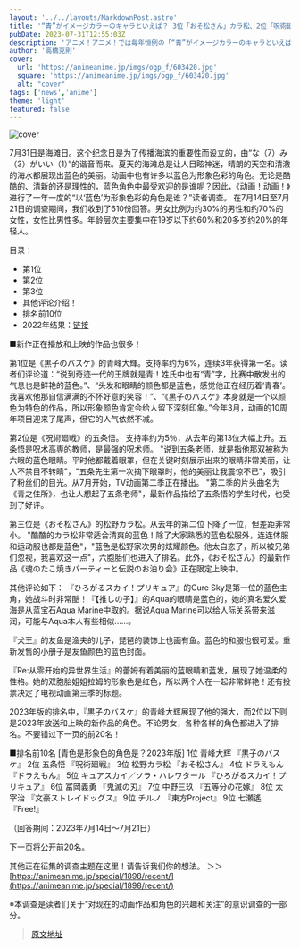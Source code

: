 ```yaml
---
layout: '../../layouts/MarkdownPost.astro'
title: '“青”がイメージカラーのキャラといえば？ 3位「おそ松さん」カラ松、2位「呪術廻戦」五条悟、1位は「黒バス」青峰大輝 ＜23年版＞'
pubDate: 2023-07-31T12:55:03Z
description: 'アニメ！アニメ！では毎年恒例の「“青”がイメージカラーのキャラといえば？」と題した読者アンケートを実施しました。結果を発表します。'
author: '高橋克則'
cover:
  url: 'https://animeanime.jp/imgs/ogp_f/603420.jpg'
  square: 'https://animeanime.jp/imgs/ogp_f/603420.jpg'
  alt: "cover"
tags: ['news','anime']
theme: 'light'
featured: false
---
```


![cover](https://animeanime.jp/imgs/ogp_f/603420.jpg)

7月31日是海滩日。这个纪念日是为了传播海滨的重要性而设立的，由“な（7）み（3）がいい（1）”的谐音而来。夏天的海滩总是让人目眩神迷，晴朗的天空和清澈的海水都展现出蓝色的美丽。动画中也有许多以蓝色为形象色彩的角色。无论是酷酷的、清新的还是理性的，蓝色角色中最受欢迎的是谁呢？因此，《动画！动画！》进行了一年一度的“以‘蓝色’为形象色彩的角色是谁？”读者调查。
在7月14日至7月21日的调查期间，我们收到了610份回答。男女比例为约30%的男性和约70%的女性，女性比男性多。年龄层次主要集中在19岁以下约60%和20多岁约20%的年轻人。

目录：
- 第1位
- 第2位
- 第3位
- 其他评论介绍！
- 排名前10位
- 2022年结果：[链接](https://animeanime.jp/article/2022/07/31/71136.html)

■新作正在播放和上映的作品也很多！

第1位是《黒子のバスケ》的青峰大輝。支持率约为6%，连续3年获得第一名。读者们评论道：“说到奇迹一代的王牌就是青！姓氏中也有“青”字，比赛中散发出的气息也是鲜艳的蓝色。”、“头发和眼睛的颜色都是蓝色，感觉他正在经历着‘青春’。我喜欢他那自信满满的不怀好意的笑容！”、“《黒子のバスケ》本身就是一个以颜色为特色的作品，所以形象颜色肯定会给人留下深刻印象。”今年3月，动画的10周年项目迎来了尾声，但它的人气依然不减。

第2位是《呪術廻戦》的五条悟。
支持率约为5％，从去年的第13位大幅上升。五条悟是呪术高専的教师，是最强的呪术师。 "说到五条老师，就是指他那双被称为六眼的蓝色眼睛。平时他都戴着眼罩，但在关键时刻展示出来的眼睛非常美丽，让人不禁目不转睛"，"五条先生第一次摘下眼罩时，他的美丽让我震惊不已"，吸引了粉丝们的目光。从7月开始，TV动画第二季正在播出。 "第二季的片头曲名为《青之住所》，也让人想起了五条老师"，最新作品描绘了五条悟的学生时代，也受到了好评。

第三位是《おそ松さん》的松野カラ松。从去年的第二位下降了一位，但差距非常小。 "酷酷的カラ松非常适合清爽的蓝色！除了大家熟悉的蓝色松服外，连连体服和运动服也都是蓝色"，"蓝色是松野家次男的炫耀颜色。他太自恋了，所以被兄弟们忽视，我喜欢这一点"，六胞胎们也进入了排名。此外，《おそ松さん》的最新作品《魂のたこ焼きパーティーと伝説のお泊り会》正在限定上映中。

其他评论如下：
『ひろがるスカイ！プリキュア』的Cure Sky是第一位的蓝色主角，她战斗时非常酷！『【推しの子】』的Aqua的眼睛是蓝色的，她的真名爱久爱海是从蓝宝石Aqua Marine中取的。据说Aqua Marine可以给人际关系带来滋润，可能与Aqua本人有些相似......。

『犬王』的友鱼是渔夫的儿子，琵琶的装饰上也画有鱼。蓝色的和服也很可爱。重新发售的小册子是友鱼颜色的蓝色封面。

『Re:从零开始的异世界生活』的蕾姆有着美丽的蓝眼睛和蓝发，展现了她温柔的性格。她的双胞胎姐姐拉姆的形象色是红色，所以两个人在一起非常鲜艳！还有投票决定了电视动画第三季的标题。

2023年版的排名中，『黒子のバスケ』的青峰大辉展现了他的强大，而2位以下则是2023年放送和上映的新作品的角色。不论男女，各种各样的角色都进入了排名。不要错过下一页的前20名！

■排名前10名
[青色是形象色的角色是？2023年版]
1位 青峰大辉 『黒子のバスケ』
2位 五条悟 『呪術廻戦』
3位 松野カラ松 『おそ松さん』
4位 ドラえもん 『ドラえもん』
5位 キュアスカイ／ソラ・ハレワタール 『ひろがるスカイ！プリキュア』
6位 冨岡義勇 『鬼滅の刃』
7位 中野三玖 『五等分の花嫁』
8位 太宰治 『文豪ストレイドッグス』
9位 チルノ 『東方Project』
9位 七瀬遙 『Free!』

（回答期间：2023年7月14日～7月21日）

下一页将公开前20名。

其他正在征集的调查主题在这里！请告诉我们你的想法。
＞＞[https://animeanime.jp/special/1898/recent/](https://animeanime.jp/special/1898/recent/)

※本调查是读者们关于“对现在的动画作品和角色的兴趣和关注”的意识调查的一部分。

>[原文地址](https://animeanime.jp/article/2023/07/31/78962.html)  